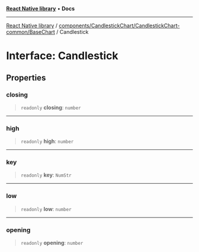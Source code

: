 [**React Native library**](../../../../../index.md) • **Docs**

***

[React Native library](../../../../../modules.md) / [components/CandlestickChart/CandlestickChart-common/BaseChart](../index.md) / Candlestick

# Interface: Candlestick

## Properties

### closing

> `readonly` **closing**: `number`

***

### high

> `readonly` **high**: `number`

***

### key

> `readonly` **key**: `NumStr`

***

### low

> `readonly` **low**: `number`

***

### opening

> `readonly` **opening**: `number`
